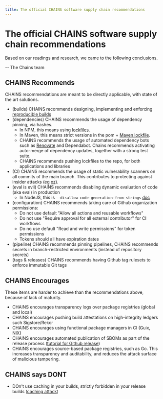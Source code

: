 ```yaml
---
title: The official CHAINS software supply chain recommendations
---
```



# The official CHAINS software supply chain recommendations

Based on our readings and research, we came to the following conclusions.

-- The Chains team

## CHAINS Recommends

CHAINS recommendations are meant to be directly applicable, with state of the art solutions.

- (builds) CHAINS recommends designing, implementing and enforcing [reproducible builds](https://arxiv.org/pdf/2104.06020)
- (dependencies) CHAINS recommends the usage of dependency pinning, via hashes.
  - In NPM, this means using [lockfiles](https://docs.npmjs.com/cli/v10/configuring-npm/package-lock-json).
  - In Maven, this means strict versions in the pom + [Maven lockfile](https://github.com/chains-project/maven-lockfile/).
  - CHAINS recommends the usage of automated dependency bots such as [Renovate](<[url](https://github.com/apps/renovate)>) and Dependabot. Chains recommends activating auto-merge of dependency updates, together with a strong test suite.
  - CHAINS recommends pushing lockfiles to the repo, for both applications and libraries
- (CI) CHAINS recommends the usage of static vulnerability scanners on all commits of the main branch. This contributes to protecting against insider attacks (eg [xz](https://research.swtch.com/xz-timeline)).
- (eval is evil) CHAINS recommends disabling dynamic evaluation of code (aka eval) in production
  - In NodeJS, this is `--disallow-code-generation-from-strings` [doc](https://nodejs.org/api/cli.html#--disallow-code-generation-from-strings)
- (configuration) CHAINS recommends taking care of Github organization permissions:
  -  Do not use default "Allow all actions and reusable workflows"
  -  Do not use "Require approval for all external contributor" for CI workflows
  -  Do no use default "Read and write permissions" for token permissions
  -  Tokens should all have expiration dates
- (pipeline) CHAINS recommends pinning pipelines, CHAINS recommends secrets in branch-restricted environments (instead of repository secrets)
- (tags & releases) CHAINS recommends having Github tag rulesets to enforce immutable Git tags
 
## CHAINS Encourages

These items are harder to achieve than the recommendations above, because of lack of maturity.

- CHAINS encourages transparency logs over package registries (global and local)
- CHAINS encourages pushing build attestations on high-integrity ledgers such Sigstore/Rekor
- CHAINS encourages using functional package managers in CI (Guix, NIX)
- CHAINS encourages automated publication of SBOMs as part of the release process ([tutorial for Github release](https://chains.proj.kth.se/sbom-github.html))
- CHAINS encourages source-based package registries, such as Go. This increases transparency and auditability, and reduces the attack surface of malicious tampering.

## CHAINS says DONT

- DOn't use caching in your builds, strictly forbidden in your release builds ([caching attack](https://adnanthekhan.com/2024/05/06/the-monsters-in-your-build-cache-github-actions-cache-poisoning/))


